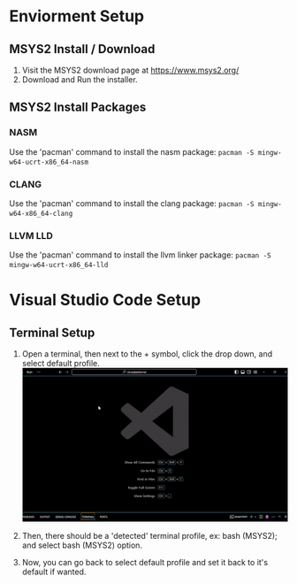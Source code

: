 <h1> Enviorment Setup </h1>
<h2>MSYS2 Install / Download</h2>

1. Visit the MSYS2 download page at https://www.msys2.org/
2. Download and Run the installer.

<h2>MSYS2 Install Packages</h2>
<h3>NASM</h3>

Use the 'pacman' command to install the nasm package: ``pacman -S mingw-w64-ucrt-x86_64-nasm``

<h3>CLANG</h3>

Use the 'pacman' command to install the clang package: ``pacman -S mingw-w64-x86_64-clang``

<h3>LLVM LLD</h3>

Use the 'pacman' command to install the llvm linker package: ``pacman -S mingw-w64-ucrt-x86_64-lld``

<h1> Visual Studio Code Setup </h1>
<h2>Terminal Setup</h2>

1. Open a terminal, then next to the + symbol, click the drop down, and select default profile.
![](set_up_msys2_terminal_vs_code.gif)

2. Then, there should be a 'detected' terminal profile, ex: bash (MSYS2); and select bash (MSYS2) option.
3. Now, you can go back to select default profile and set it back to it's default if wanted.